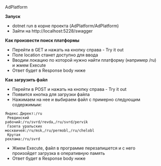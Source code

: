 AdPlatform

**Запуск**
- dotnet run в корне проекта (AdPlatform/AdPlatform)
- Зайти на http://localhost:5228/swagger

**Как произвести поиск платформы** 
- Перейти в GET и нажать на кнопку справа - Try it out
- Поле location станет доступно для ввода
- Вводим локацию по которой нужно найти платформу (например /ru) и жмем Execute
- Ответ будет в Response body ниже

**Как загрузить файл**
- Перейти в POST и нажать на кнопку справа - Try it out
- Появится кнопка для загрузки файла
- Нажимаем на нее и выбираем файл с примерно следующим содержимым:<br>

<code>Яндекс.Директ:/ru<br>
Ревдинский рабочий:/ru/svrd/revda,/ru/svrd/pervik<br>
Газета уральских москвичей:/ru/msk,/ru/permobl,/ru/chelobl<br>
Крутая реклама:/ru/svrd</code><br>

- Жмем Execute, файл в программе перезапишется и с него произойдет загрузка в оперативную память
- Ответ будет в Response body ниже
